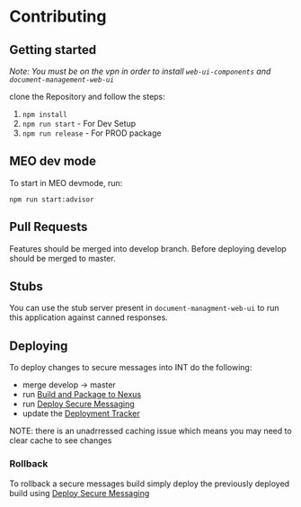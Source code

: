 # Contributing

## Getting started

_Note: You must be on the vpn in order to install `web-ui-components` and `document-management-web-ui`_

clone the Repository and follow the steps:
1. `npm install`
2. `npm run start` - For Dev Setup
3. `npm run release` - For PROD package


## MEO dev mode

To start in MEO devmode, run: 

```
npm run start:advisor
```

## Pull Requests

Features should be merged into develop branch. Before deploying develop should be merged to master.

## Stubs

You can use the stub server present in `document-managment-web-ui` to run this application against canned responses. 

## Deploying

To deploy changes to secure messages into INT do the following: 

- merge develop -> master
- run [Build and Package to Nexus](http://jenkins-dev.eu.nag.net/V2/job/Web-Apps/job/WebApp%20Build%20and%20Package%20to%20Nexus/)
- run [Deploy Secure Messaging](http://jenkins-dev.eu.nag.net/V2/job/Web-Apps/job/Deploy%20secure-messaging%20v1.0/)
- update the [Deployment Tracker](https://abouthere.atlassian.net/wiki/spaces/BOW/pages/234023204/Web+Application+Deployment+Dates+and+Build+Versions)


NOTE: there is an unadrressed caching issue which means you may need to clear cache to see changes

### Rollback

To rollback a secure messages build simply deploy the previously deployed build using [Deploy Secure Messaging](http://jenkins-dev.eu.nag.net/V2/job/Web-Apps/job/Deploy%20secure-messaging%20v1.0/)